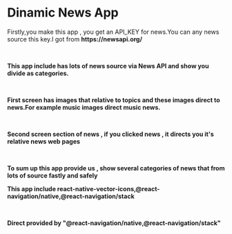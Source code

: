 
<h1>
    Dinamic News App
</h1>
<p>Firstly,you make this app , you get an API_KEY for news.You can any news source this key.I got from <b>https://newsapi.org/</b></p>
<br>
<p><b>This app include has lots of news source via News API and show you divide as categories.</b></p>
<br>
<p><b>First screen has images that relative to topics and these images direct to news.For example music images direct music news.</b></p>
<br>
<p><b>Second screen section of news , if you clicked news , it directs you it's relative news web pages</b></p>
<br>
<p><b>To sum up this app provide us , show several categories of news that from lots of source fastly and safely</b></p>
<p><b>This app include react-native-vector-icons,@react-navigation/native,@react-navigation/stack</b></p>
<br>
<p><b>Direct provided by "@react-navigation/native,@react-navigation/stack"</b></p>

